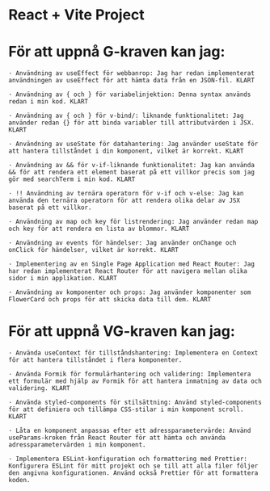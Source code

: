 # React + Vite Project

# För att uppnå G-kraven kan jag:

    · Användning av useEffect för webbanrop: Jag har redan implementerat användningen av useEffect för att hämta data från en JSON-fil. KLART

    · Användning av { och } för variabelinjektion: Denna syntax används redan i min kod. KLART

    · Användning av { och } för v-bind/: liknande funktionalitet: Jag använder redan {} för att binda variabler till attributvärden i JSX. KLART

    · Användning av useState för datahantering: Jag använder useState för att hantera tillståndet i din komponent, vilket är korrekt. KLART

    · Användning av && för v-if-liknande funktionalitet: Jag kan använda && för att rendera ett element baserat på ett villkor precis som jag gör med searchTerm i min kod. KLART

    · !! Användning av ternära operatorn för v-if och v-else: Jag kan använda den ternära operatorn för att rendera olika delar av JSX baserat på ett villkor.

    · Användning av map och key för listrendering: Jag använder redan map och key för att rendera en lista av blommor. KLART

    · Användning av events för händelser: Jag använder onChange och onClick för händelser, vilket är korrekt. KLART

    · Implementering av en Single Page Application med React Router: Jag har redan implementerat React Router för att navigera mellan olika sidor i min applikation. KLART

    · Användning av komponenter och props: Jag använder komponenter som FlowerCard och props för att skicka data till dem. KLART

# För att uppnå VG-kraven kan jag:

    · Använda useContext för tillståndshantering: Implementera en Context för att hantera tillståndet i flera komponenter.

    · Använda Formik för formulärhantering och validering: Implementera ett formulär med hjälp av Formik för att hantera inmatning av data och validering. KLART

    · Använda styled-components för stilsättning: Använd styled-components för att definiera och tillämpa CSS-stilar i min komponent scroll. KLART

    · Låta en komponent anpassas efter ett adressparametervärde: Använd useParams-kroken från React Router för att hämta och använda adressparametervärden i min komponent.

    · Implementera ESLint-konfiguration och formattering med Prettier: Konfigurera ESLint för mitt projekt och se till att alla filer följer den angivna konfigurationen. Använd också Prettier för att formattera koden.
